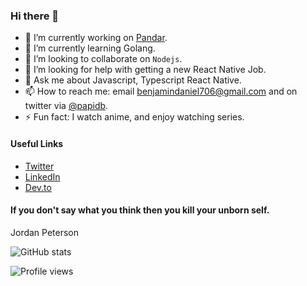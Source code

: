 ### Hi there 👋

<!--
**benjamin-daniel/benjamin-daniel** is a ✨ _special_ ✨ repository because its `README.md` (this file) appears on your GitHub profile.

Here are some ideas to get you started:
-->

- 🔭 I’m currently working on [Pandar](https://testflight.apple.com/join/QcaFPu4A).
- 🌱 I’m currently learning Golang.
- 👯 I’m looking to collaborate on `Nodejs`.
- 🤔 I’m looking for help with getting a new React Native Job.
- 💬 Ask me about Javascript, Typescript React Native.
- 📫 How to reach me: email [benjamindaniel706@gmail.com](mailto:benjamindaniel706@gmail.com) and on twitter via [@papidb](https://twitter.com/papidb).
- ⚡ Fun fact: I watch anime, and enjoy watching series.



#### Useful Links
- [Twitter](https://twitter.com/papidb)
- [LinkedIn](https://www.linkedin.com/in/benjamin-daniel/)
- [Dev.to](https://dev.to/benjamindaniel)


#### If you don't say what you think then you kill your unborn self. 
Jordan Peterson

![GitHub stats](https://github-readme-stats.vercel.app/api?username=papidb&show_icons=true)  

![Profile views](https://gpvc.arturio.dev/benjamin-daniel)
